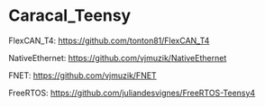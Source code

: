 # Caracal_Teensy

FlexCAN_T4: https://github.com/tonton81/FlexCAN_T4

NativeEthernet: https://github.com/vjmuzik/NativeEthernet

FNET: https://github.com/vjmuzik/FNET

FreeRTOS: https://github.com/juliandesvignes/FreeRTOS-Teensy4

